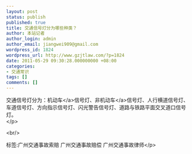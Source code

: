 ```yaml
---
layout: post
status: publish
published: true
title: 交通信号灯分为哪些种类？
author: 本站记者
author_login: admin
author_email: jiangwei909@gmail.com
wordpress_id: 1824
wordpress_url: http://www.gzjtlaw.com/?p=1824
date: 2011-05-29 09:30:28.000000000 +08:00
categories:
- 交通常识
tags: []
comments: []
---
```

<p>交通信号灯分为：<a>机动车<&#47;a>信号灯、<a>非机动车<&#47;a>信号灯、人行横道信号灯、车道信号灯、方向指示信号灯、闪光警告信号灯、道路与铁路平面交叉道口信号灯。 <br><&#47;p><br&#47;><p>标签:广州交通事故索赔 广州交通事故赔偿 广州交通事故律师<&#47;p>
